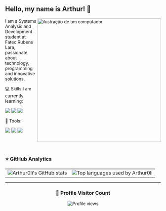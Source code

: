 ## Hello, my name is Arthur! 👋

<img src="https://i.pinimg.com/1200x/56/e9/f0/56e9f06a72bca28af3c7b4c0de5a5096.jpg" alt="ilustração de um computador" min-width="400px" max-width="400px" width="400px" align="right">

<p align="left"> 
  I am a Systems Analysis and Development student at Fatec Rubens Lara,
  passionate about technology, programming and innovative solutions.
</p>

<p align="left">
  💻 Skills I am currently learning:
    <p align="left">
    <img src="https://img.shields.io/badge/C-00599C?style=for-the-badge&logo=c&logoColor=white"/>
    <img src="https://img.shields.io/badge/Python-3776AB?style=for-the-badge&logo=python&logoColor=white"/>
    <img src="https://img.shields.io/badge/-Arduino-00979D?style=for-the-badge&logo=Arduino&logoColor=white"/>
  </p>
</p>

<p align="left">
  💼 Tools:
  <p align="left">
    <img src="https://img.shields.io/badge/-Visual%20Studio%20Code-333333?style=flat&logo=visual-studio-code&logoColor=007ACC"/>
    <img src="https://img.shields.io/badge/Windows-017AD7?style=for-the-badge&logo=windows&logoColor=white"/>
    <img src="https://img.shields.io/badge/Microsoft_Office-D83B01?style=for-the-badge&logo=microsoft-office&logoColor=white"/>
  </p>
</p>

<br> 
<br>

### ⭐ GitHub Analytics

<table align="center">
  <tr>
    <td>
      <img
        src="https://github-readme-stats.vercel.app/api?username=Arthur0li&theme=dark&hide_border=false&cache_seconds=1800"
        alt="Arthur0li's GitHub stats"
      />
    </td>
    <td>
      <img
        src="https://github-readme-stats.vercel.app/api/top-langs/?username=Arthur0li&theme=dark&hide_border=false&count_private=true&layout=compact&cache_seconds=1800"
        alt="Top languages used by Arthur0li"
      />
    </td>
  </tr>
</table>

---

<div align="center">
  <h3><b>📍 Profile Visitor Count</b></h3>
  <p>
    <img src="https://komarev.com/ghpvc/?username=Arthur0li&color=green" alt="Profile views"/>
  </p>
</div>
